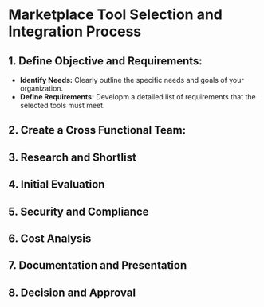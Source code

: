 # Marketplace Tool Selection and Integration Process

## 1. Define Objective and Requirements:

- **Identify Needs:** Clearly outline the specific needs and goals of your organization.
- **Define Requirements:** Developm a detailed list of requirements that the selected tools must meet.

## 2. Create a Cross Functional Team:
## 3. Research and Shortlist
## 4. Initial Evaluation
## 5. Security and Compliance
## 6. Cost Analysis
## 7. Documentation and Presentation
## 8. Decision and Approval
